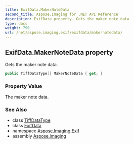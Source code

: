 ```yaml
---
title: ExifData.MakerNoteData
second_title: Aspose.Imaging for .NET API Reference
description: ExifData property. Gets the maker note data
type: docs
weight: 790
url: /net/aspose.imaging.exif/exifdata/makernotedata/
---
```

## ExifData.MakerNoteData property

Gets the maker note data.

```csharp
public TiffDataType[] MakerNoteData { get; }
```

### Property Value

The maker note data.

### See Also

* class [TiffDataType](../../../aspose.imaging.fileformats.tiff/tiffdatatype/)
* class [ExifData](../)
* namespace [Aspose.Imaging.Exif](../../exifdata/)
* assembly [Aspose.Imaging](../../../)


